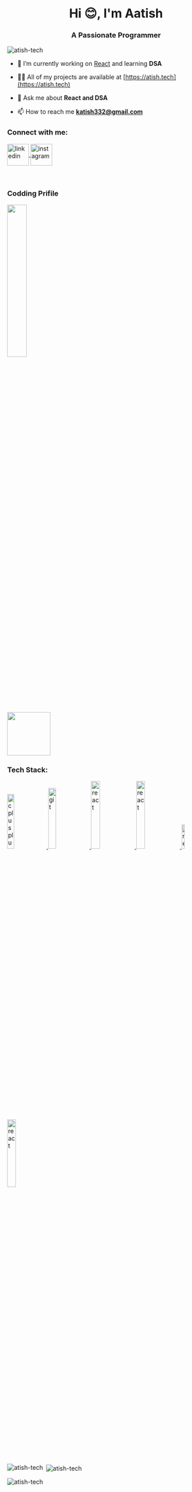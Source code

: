 <h1 align="center">Hi 😊, I'm Aatish</h1>
<h3 align="center">A Passionate Programmer</h3>

<p align="left"> <img src="https://komarev.com/ghpvc/?username=atish-tech&label=Profile%20views&color=0e75b6&style=flat" alt="atish-tech" /> </p>

- 🔭 I’m currently working on [React](https://atish.tech) and learning **DSA**

- 👨‍💻 All of my projects are available at [https://atish.tech](https://atish.tech)

- 💬 Ask me about **React and DSA**

- 📫 How to reach me **katish332@gmail.com**

<h3 align="left">Connect with me:</h3>
<p align="left">

<a href="https://www.linkedin.com/in/raj-aatish-8b54241b2/" target="blank">
<img align="center" src="https://t0.gstatic.com/images?q=tbn:ANd9GcRMCA3j2A8hfLl9p5UAU5nd9lvqLlNZvqoU4xOsZ192uH4IYS6X" alt="linkedin" height="50" width="50"/>
 </a>
  
<a href="https://www.instagram.com/raj_aatish_/" target="blank">
<img align="center" src="https://cdn-icons-png.flaticon.com/512/2175/2175198.png" alt="instagram" height="50" width="50" />
</a>
</p>
<br>
 
<h3 align="left">Codding Prifile</h3>
<p align="left">
<a href="https://leetcode.com/raj_aatish_/">
<img align="center" src="https://assets.leetcode.com/static_assets/public/webpack_bundles/images/logo-dark.e99485d9b.svg" height="30% width="40"/>
</a>
 
<br>
<a href="https://auth.geeksforgeeks.org/user/aatish__/practice" >
<img align="center" src="https://media.geeksforgeeks.org/gfg-gg-logo.svg" height="100" width="100" />
</a>
</p>

<h3 align="left">Tech Stack: </h3>
<p align="left"> 
<a href="https://www.w3schools.com/cpp/">
<img src="https://isocpp.org/assets/images/cpp_logo.png" alt="cplusplus" width="18%" height="18%"/> </a>
                                                                                                                                                  
<a href="https://git-scm.com/" target="_blank" rel="noreferrer">
<img src="https://www.vectorlogo.zone/logos/git-scm/git-scm-icon.svg" alt="git" width="19%" height="19%"/> </a>
                                                                                                      
<a href="https://reactjs.org/" target="_blank" rel="noreferrer"> 
<img src="https://upload.wikimedia.org/wikipedia/commons/thumb/a/a7/React-icon.svg/1200px-React-icon.svg.png" alt="react" width="20%" height="20%"/> </a>
                                                                                                                                                  
<a href="https://en.wikipedia.org/wiki/HTML" target="_blank" rel="noreferrer"> 
<img src="https://encrypted-tbn0.gstatic.com/images?q=tbn:ANd9GcSeKXebshKzrBj9tc6DFj-iv46H_ePITihX6082ymkqOv1eucdQAr9nzW6LYFB6c1msXIc&usqp=CAU" alt="react" width="20%" height="20%"/> </a>
                                                                                                                                                  
<a href="https://developer.mozilla.org/en-US/docs/Web/CSS" target="_blank" rel="noreferrer"> 
<img src="https://upload.wikimedia.org/wikipedia/commons/thumb/d/d5/CSS3_logo_and_wordmark.svg/1200px-CSS3_logo_and_wordmark.svg.png" alt="react" margin-right = 5 width="12%" height="12%"/> </a>
                                                                                                                                                  
<a href="https://www.javascript.com/"> 
<img src="https://encrypted-tbn0.gstatic.com/images?q=tbn:ANd9GcSiKztGHvMvOqlh91-rltzuzIbZd07cPz-RpA&usqp=CAU" alt="react" width="20%" height="20%"/> </a>
</p>

<p><img align="left" src="https://github-readme-stats.vercel.app/api/top-langs?username=atish-tech&show_icons=true&locale=en&layout=compact" alt="atish-tech" /></p>

<p>&nbsp;<img align="center" src="https://github-readme-stats.vercel.app/api?username=atish-tech&show_icons=true&locale=en" alt="atish-tech" /></p>

<p><img align="center" src="https://github-readme-streak-stats.herokuapp.com/?user=atish-tech&" alt="atish-tech" /></p>
